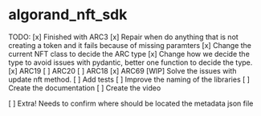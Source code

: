 # algorand_nft_sdk

TODO:
[x] Finished with ARC3
[x] Repair when do anything that is not creating a token and it fails because
 of missing paramters
[x] Change the current NFT class to decide the ARC type
[x] Change how we decide the type to avoid issues with pydantic, better one function to decide the type.
[x] ARC19
[ ] ARC20
[ ] ARC18
[x] ARC69
[WIP] Solve the issues with update nft method.
[ ] Add tests
[ ] Improve the naming of the libraries
[ ] Create the documentation
[ ] Create the video

[ ] Extra! Needs to confirm where should be located the metadata json file
